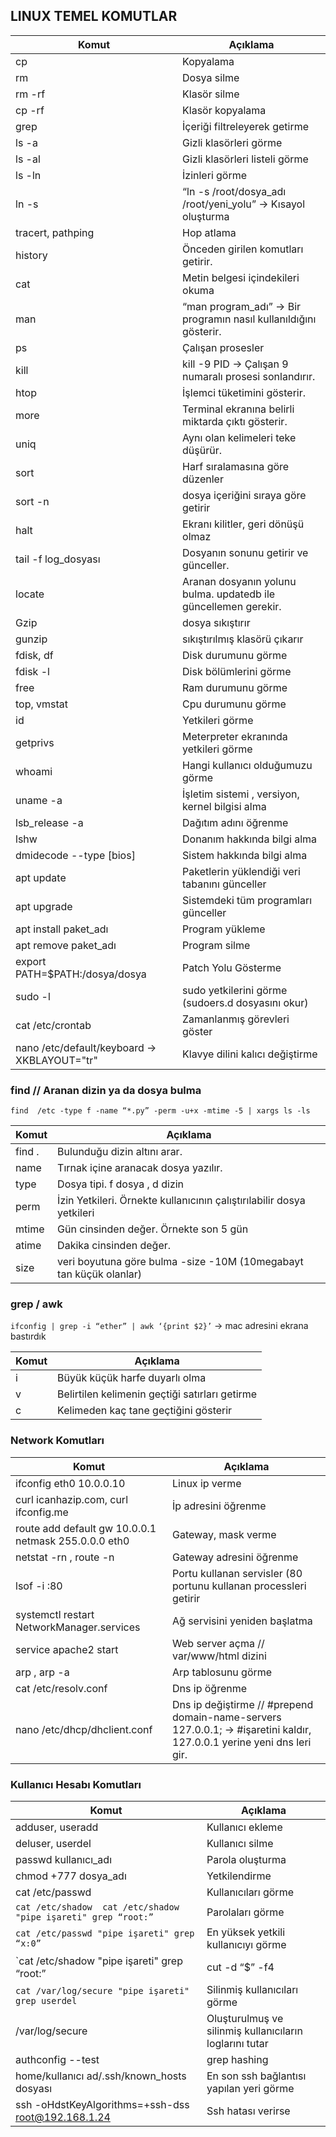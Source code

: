 ## LINUX TEMEL KOMUTLAR

| Komut  			                | Açıklama                                                       	|
|-----------------------------------|-------------------------------------------------------------------|
| cp     			                | Kopyalama                                                      	|
| rm     			                | Dosya silme                                                    	|
| rm -rf 			                | Klasör silme                                                   	|
| cp -rf 			                | Klasör kopyalama                                               	|
| grep   			                | İçeriği filtreleyerek getirme                                  	|
| ls -a 			                | Gizli klasörleri görme                                         	|
| ls -al 			                | Gizli klasörleri listeli görme                                 	|
| ls -ln 			                | İzinleri görme                                                 	|
| ln -s  			                | “ln -s /root/dosya_adı  /root/yeni_yolu”  -> Kısayol oluşturma 	|
| tracert, pathping                 | Hop atlama                                                        |
| history                           | Önceden girilen komutları getirir.                                |
| cat                               | Metin belgesi içindekileri okuma                                  |
| man                               | “man program_adı” -> Bir programın nasıl kullanıldığını gösterir. |
| ps                                | Çalışan prosesler                                                 |
| kill                              | kill -9 PID  -> Çalışan 9 numaralı prosesi sonlandırır.           |
| htop                              | İşlemci tüketimini gösterir.                                      |
| more                              | Terminal ekranına belirli miktarda çıktı gösterir.                |
| uniq                              | Aynı olan kelimeleri teke düşürür.                                |
| sort                              | Harf sıralamasına göre düzenler                                   |
| sort -n			                | dosya içeriğini sıraya göre getirir				                |
| halt                              | Ekranı kilitler, geri dönüşü olmaz                                |
| tail -f log_dosyası               | Dosyanın sonunu getirir ve günceller.                             |
| locate                            | Aranan dosyanın yolunu bulma.  updatedb ile güncellemen gerekir.  |
| Gzip                              | dosya sıkıştırır                                                  |
| gunzip                            | sıkıştırılmış klasörü çıkarır                                     |
| fdisk, df                         | Disk durumunu görme                                               |
| fdisk -l                          | Disk bölümlerini görme                                            |
| free                              | Ram durumunu görme                                                |
| top, vmstat                       | Cpu durumunu görme                                                |
| id                                | Yetkileri görme                                                   |
| getprivs                          | Meterpreter ekranında yetkileri görme                             |
| whoami                            | Hangi kullanıcı olduğumuzu görme                                  |
| uname -a                          | İşletim sistemi	, versiyon, kernel bilgisi alma                 |
| lsb_release -a                    | Dağıtım adını öğrenme                                             |
| lshw                              | Donanım hakkında bilgi alma                                       |
| dmidecode --type [bios]           | Sistem hakkında bilgi alma                                        |
| apt update                        | Paketlerin yüklendiği veri tabanını günceller                     |
| apt upgrade                       | Sistemdeki tüm programları günceller                              |
| apt install paket_adı             | Program yükleme                                                   |
| apt remove paket_adı              | Program silme                                                     |
| export PATH=$PATH:/dosya/dosya    | Patch Yolu Gösterme                                               |
| sudo -l                           | sudo yetkilerini görme (sudoers.d dosyasını okur)                 |
| cat /etc/crontab                  | Zamanlanmış görevleri göster                                      |
| nano /etc/default/keyboard -> XKBLAYOUT="tr" | Klavye dilini kalıcı değiştirme                        |
	

### find  // Aranan dizin ya da dosya bulma
`find  /etc -type f -name “*.py” -perm -u+x -mtime -5 | xargs ls -ls`

| Komut            | Açıklama                                                              |
|------------------|-----------------------------------------------------------------------|
| find .           | Bulunduğu dizin altını arar.                                          |
| name             | Tırnak içine aranacak dosya yazılır.                                  |
| type             | Dosya tipi. f dosya , d dizin                                         |
| perm             | İzin Yetkileri. Örnekte kullanıcının çalıştırılabilir dosya yetkileri |
| mtime            | Gün cinsinden değer. Örnekte son 5 gün                                |
| atime            | Dakika cinsinden değer.                                               |
| size             | veri boyutuna göre bulma  -size -10M (10megabayt tan küçük olanlar)   |




### grep / awk
`ifconfig | grep -i “ether” | awk ‘{print $2}’`	->	mac adresini ekrana bastırdık

| Komut            | Açıklama                                                              |
|------------------|-----------------------------------------------------------------------|
| i                | Büyük küçük harfe duyarlı olma                                        |
| v                | Belirtilen kelimenin geçtiği satırları getirme                        |
| c                | Kelimeden kaç tane geçtiğini gösterir                                 |




### Network Komutları

| Komut            | Açıklama                                                                           |
|------------------|------------------------------------------------------------------------------------|
| ifconfig eth0 10.0.0.10                               | Linux ip verme                                |
| curl icanhazip.com, curl ifconfig.me                  | İp adresini öğrenme                           |
| route add default gw 10.0.0.1 netmask 255.0.0.0 eth0  | Gateway, mask verme                           |
| netstat -rn , route -n                                | Gateway adresini öğrenme                      |
| lsof -i :80                                           | Portu kullanan servisler  (80 portunu kullanan processleri getirir |
| systemctl restart NetworkManager.services             | Ağ servisini yeniden başlatma                 |
| service apache2 start                                 | Web server açma // var/www/html dizini        |
| arp ,  arp -a                                         | Arp tablosunu görme                           |
| cat /etc/resolv.conf                                  | Dns ip öğrenme                                |
| nano /etc/dhcp/dhclient.conf                          | Dns ip değiştirme     // #prepend domain-name-servers 127.0.0.1;	 ->	#işaretini kaldır,   127.0.0.1 yerine yeni dns leri gir. |

### Kullanıcı Hesabı Komutları

| Komut                                              | Açıklama                                         |
|----------------------------------------------------|--------------------------------------------------|
| adduser, useradd                                   | Kullanıcı ekleme                                 |
| deluser, userdel                                   | Kullanıcı silme                                  |
| passwd kullanıcı_adı                               | Parola oluşturma                                 |
| chmod +777 dosya_adı                               | Yetkilendirme                                    |
| cat /etc/passwd                                    | Kullanıcıları görme                              |
| `cat /etc/shadow	cat /etc/shadow "pipe işareti" grep “root:”`  | Parolaları görme                                 |
| `cat /etc/passwd "pipe işareti" grep “x:0”`                     | En yüksek yetkili kullanıcıyı görme              |
| `cat /etc/shadow "pipe işareti" grep “root:” | cut -d “$” -f4 | cut -d “:” -f1` | Parola özetini görme             |
| `cat /var/log/secure "pipe işareti" grep userdel`        | Silinmiş kullanıcıları görme                     |
| /var/log/secure                             | Oluşturulmuş ve silinmiş kullanıcıların loglarını tutar |
| authconfig --test | grep hashing                 | Sistemin şifreleme algoritmasını bulma           |  
| home/kullanıcı ad/.ssh/known_hosts dosyası          | En son ssh bağlantısı yapılan yeri görme        |
| ssh -oHdstKeyAlgorithms=+ssh-dss root@192.168.1.24 | Ssh hatası verirse                               |
